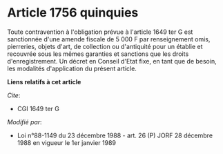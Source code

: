 # Article 1756 quinquies

Toute contravention à l'obligation prévue à l'article 1649 ter G est sanctionnée d'une amende fiscale de 5 000 F par
renseignement omis, pierreries, objets d'art, de collection ou d'antiquité pour un établie et recouvrée sous les mêmes
garanties et sanctions que les droits d'enregistrement. Un décret en Conseil d'Etat fixe, en tant que de besoin, les
modalités d'application du présent article.

**Liens relatifs à cet article**

_Cite_:

  - CGI 1649 ter G

_Modifié par_:

  - Loi n°88-1149 du 23 décembre 1988 - art. 26 (P) JORF 28 décembre 1988 en vigueur le 1er janvier 1989
